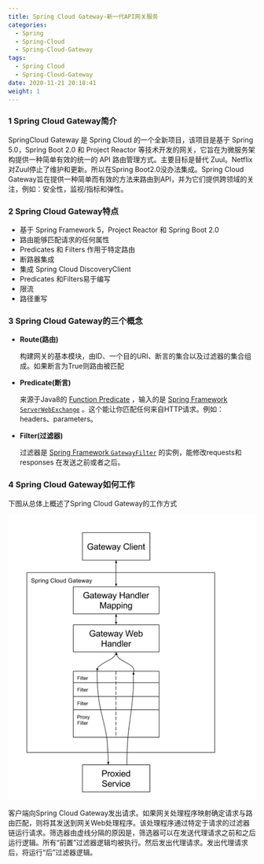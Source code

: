 ```yaml
---
title: Spring Cloud Gateway-新一代API网关服务
categories:
  - Spring
  - Spring-Cloud
  - Spring-Cloud-Gateway
tags:
  - Spring Cloud
  - Spring-Cloud-Gateway
date: 2020-11-21 20:18:41
weight: 1
---
```


### 1 Spring Cloud Gateway简介

SpringCloud Gateway 是 Spring Cloud 的一个全新项目，该项目是基于 Spring 5.0，Spring Boot 2.0 和 Project Reactor 等技术开发的网关，它旨在为微服务架构提供一种简单有效的统一的 API 路由管理方式。主要目标是替代 Zuul。Netflix对Zuul停止了维护和更新。所以在Spring Boot2.0没办法集成。Spring Cloud Gateway旨在提供一种简单而有效的方法来路由到API，并为它们提供跨领域的关注，例如：安全性，监视/指标和弹性。 

### 2 Spring Cloud Gateway特点

- 基于 Spring Framework 5，Project Reactor 和 Spring Boot 2.0
- 路由能够匹配请求的任何属性
- Predicates 和 Filters 作用于特定路由
- 断路器集成
- 集成 Spring Cloud DiscoveryClient
-  Predicates 和Filters易于编写
- 限流
- 路径重写

### 3 Spring Cloud Gateway的三个概念

- **Route(路由)**

  构建网关的基本模块，由ID、一个目的URI、断言的集合以及过滤器的集合组成。如果断言为True则路由被匹配

- **Predicate(断言)**

  来源于Java8的 [Function Predicate](https://docs.oracle.com/javase/8/docs/api/java/util/function/Predicate.html) ，输入的是 [Spring Framework `ServerWebExchange`](https://docs.spring.io/spring-framework/docs/5.0.x/javadoc-api/org/springframework/web/server/ServerWebExchange.html) 。这个能让你匹配任何来自HTTP请求。例如：headers、parameters。

- **Filter(过滤器)**

  过滤器是 [Spring Framework `GatewayFilter`](https://docs.spring.io/spring/docs/5.0.x/javadoc-api/org/springframework/web/server/GatewayFilter.html)  的实例，能修改requests和responses  在发送之前或者之后。

### 4 Spring Cloud Gateway如何工作

下图从总体上概述了Spring Cloud Gateway的工作方式

![](https://github.com/mxsm/document/blob/master/image/Spring/SpringCloud/SpringCloudGateway/Spring-Cloud-GatewayHowToWork.png?raw=true)



客户端向Spring Cloud Gateway发出请求。如果网关处理程序映射确定请求与路由匹配，则将其发送到网关Web处理程序。该处理程序通过特定于请求的过滤器链运行请求。筛选器由虚线分隔的原因是，筛选器可以在发送代理请求之前和之后运行逻辑。所有“前置”过滤器逻辑均被执行。然后发出代理请求。发出代理请求后，将运行“后”过滤器逻辑。